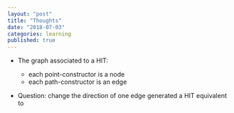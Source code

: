 ```yaml
---
layout: "post"
title: "Thoughts"
date: "2018-07-03"
categories: learning
published: true
---
```



- The graph associated to a HIT:

    - each point-constructor is a node
    - each path-constructor is an edge

- Question: change the direction of one edge generated
  a HIT equivalent to
